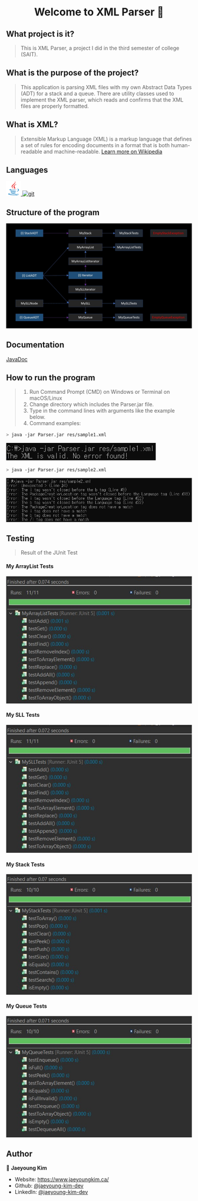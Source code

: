 <h1 align="center">Welcome to XML Parser 👋</h1>

## What project is it?

> This is XML Parser, a project I did in the third semester of college (SAIT).

## What is the purpose of the project?

> This application is parsing XML files with my own Abstract Data Types (ADT) for a stack and a queue. There are utility classes used to implement the XML parser, which reads and confirms that the XML files are properly formatted.

## What is XML?

> Extensible Markup Language (XML) is a markup language that defines a set of rules for encoding documents in a format that is both human-readable and machine-readable.
> <a href="https://en.wikipedia.org/wiki/XML" target=" _blank">Learn more on Wikipedia</a>

## Languages
<p align="left"> <a href="https://www.java.com" target="_blank"> <img src="https://raw.githubusercontent.com/devicons/devicon/master/icons/java/java-original.svg" alt="java" width="40" height="40"/> </a> <a href="https://git-scm.com/" target="_blank"> <img src="https://www.vectorlogo.zone/logos/git-scm/git-scm-icon.svg" alt="git" width="40" height="40"/> </a> </p>

## Structure of the program

![structur](https://github.com/Jaeyoung-Kim-Dev/Stack-and-Queue-ADTs/blob/main/img/ComponentsStructure.jpg?raw=true)

## Documentation

<a href="https://jaeyoung-kim-dev.github.io/XML-Parser/" target=" _blank">JavaDoc</a>

## How to run the program

> 1.  Run Command Prompt (CMD) on Windows or Terminal on macOS/Linux
> 2.  Change directory which includes the Parser.jar file.
> 3.  Type in the command lines with arguments like the example below.
> 4.  Command examples:

```sh
> java -jar Parser.jar res/sample1.xml
```

![ResultExample1](https://github.com/Jaeyoung-Kim-Dev/Stack-and-Queue-ADTs/blob/main/img/ResultExample1.jpg?raw=true)

```sh
> java -jar Parser.jar res/sample2.xml
```

![ResultExample2](https://github.com/Jaeyoung-Kim-Dev/Stack-and-Queue-ADTs/blob/main/img/ResultExample2.jpg?raw=true)

## Testing

> Result of the JUnit Test

#### My ArrayList Tests

![MyArrayListTests](https://github.com/Jaeyoung-Kim-Dev/Stack-and-Queue-ADTs/blob/main/img/MyArrayListTests.jpg?raw=true)

#### My SLL Tests

![MySLLTests](https://github.com/Jaeyoung-Kim-Dev/Stack-and-Queue-ADTs/blob/main/img/MySLLTests.jpg?raw=true)

#### My Stack Tests

![MyStackTests](https://github.com/Jaeyoung-Kim-Dev/Stack-and-Queue-ADTs/blob/main/img/MyStackTests.jpg?raw=true)

#### My Queue Tests

![MyQueueTests](https://github.com/Jaeyoung-Kim-Dev/Stack-and-Queue-ADTs/blob/main/img/MyQueueTests.jpg?raw=true)

## Author

👤 **Jaeyoung Kim**

- Website: https://www.jaeyoungkim.ca/
- Github: [@jaeyoung-kim-dev](https://github.com/jaeyoung-kim-dev)
- LinkedIn: [@jaeyoung-kim-dev](https://www.linkedin.com/in/jaeyoung-kim-dev/)
